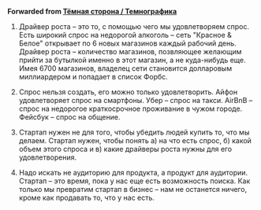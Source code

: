 **Forwarded from [Тёмная сторона / Темнографика](https://t.me/temno/1278)**

1. Драйвер роста – это то, с помощью чего мы удовлетворяем спрос. Есть широкий спрос на недорогой алкоголь – сеть "Красное & Белое" открывает по 6 новых магазинов каждый рабочий день. Драйвер роста – количество магазинов, позвляющее желающим прийти за бутылкой именно в этот магазин, а не куда-нибудь еще. Имея 6700 магазинов, владелец сети становится долларовым миллиардером и попадает в список Форбс. 

2. Спрос нельзя создать, его можно только удовлетворить. Айфон удовлетворяет спрос на смартфоны. Убер – спрос на такси. AirBnB – спрос на недорогое краткосрочное проживание в чужом городе. Фейсбук – спрос на общение.

3. Стартап нужен не для того, чтобы убедить людей купить то, что мы делаем. Стартап нужен, чтобы понять а) на что есть спрос, б) какой объем этого спроса и в) какие драйверы роста нужны для его удовлетворения.

4. Надо искать не аудиторию для продукта, а продукт для аудитории. Стартап – это время, пока у нас еще есть возможность поиска. Как только мы превратим стартап в бизнес – нам не останется ничего, кроме как продавать то, что у нас есть.